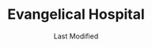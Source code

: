 ---
layout: location-page
date: Last Modified
description: "Local COVID-19 testing is available at Evangelical Hospital in Lewisburg, Pennsylvania, USA."
permalink: "locations/pennsylvania/lewisburg/evangelical-hospital/"
tags:
  - locations
  - pennsylvania
title: Evangelical Hospital
uniqueName: evangelical-hospital
state: Pennsylvania
stateAbbr: PA
hood: "Union County"
address: "7445 Westbranch Highway"
city: "Lewisburg"
zip: "17837"
zipsNearby: "16820 16822 16864 16823 16826 16827 16828 16829 16832 16835 16841 16844 16871 16848 16851 16852 16853 16854 16856 16859 16865 16868 16870 16872 16874 16875 16801 16802 16803 16804 16805 16882 17002 17810 18211 17003 17720 17920 16911 18212 17921 17922 17721 17502 18214 18601 18216 17812 17843 17813 17004 17814 17878 19506 17005 18603 19507 17006 17815 17839 16912 17007 17923 17925 17508 18814 17009 18611 17010 17001 17011 17012 17089 17724 17013 17015 17726 17820 19516 18218 17014 17728 16914 18219 17016 17083 16917 17929 17729 17930 18612 18690 17017 17821 17822 17018 18220 17730 17019 17823 17836 18221 18222 17020 18614 17731 17021 18223 17022 17023 17024 17521 17824 17025 17319 18616 17931 17932 17934 17323 17026 17827 18224 17933 17935 18617 17936 17027 17028 17029 16926 17030 17735 17032 19526 18225 17101 17102 17103 17104 17105 17106 17107 17108 17109 17110 17111 17112 17113 17120 17121 17122 17123 17124 17125 17126 17127 17128 17129 17130 17140 17177 17829 18618 18201 18202 17938 17830 17033 17034 18619 17035 17737 17036 17831 18621 18622 17037 17739 17723 17727 17740 18229 17038 18230 18231 19529 17039 17941 17833 17834 18623 17742 17942 17040 18232 18626 18234 17835 17943 17041 17042 17046 19533 18627 17043 19534 17339 17837 17044 16930 17744 17045 17944 17745 17945 17840 17747 18628 17946 17047 17048 18237 17049 17841 17748 17749 17051 17750 17948 17949 16932 17545 16933 17832 17951 17952 17053 17054 17050 17055 18629 17056 17842 17953 17057 17058 17844 17883 17059 18631 18632 17061 17062 17751 17767 17845 17846 18239 17063 17847 17954 19541 18832 17850 17752 17754 16938 16939 19544 17851 17064 17065 17853 17957 17756 17758 17067 18634 18635 18240 18833 17855 17068 17069 17070 17071 17072 17073 17959 17074 17960 17241 17760 17857 18636 17858 18241 17076 18242 17077 17859 17961 17078 17860 17861 17862 17564 17762 17080 17963 17964 18644 17081 18651 17965 19549 17082 17864 17865 17901 17974 18245 17763 17966 17867 17084 19550 17764 17085 17570 17086 17087 17967 17868 17765 19551 18246 17358 17968 17970 18247 17088 17972 17870 17866 17872 17876 19554 18654 17976 18248 17090 18655 19555 17768 17769 17978 19559 18249 18846 17093 18250 17979 17801 17877 18656 17880 18251 16945 18252 17094 18848 17980 17981 18254 17881 17771 17882 16910 16947 17772 17982 17774 18660 17884 17776 17777 18255 17885 16901 19565 17856 17886 18256 17778 17887 18661 17097 17888 18602 18701 18702 18703 18704 18705 18706 18707 18708 18709 18710 18711 18762 18764 18765 18766 18767 18769 18773 17701 17702 17703 17705 17098 17889 19567 17779 18853 18854 17099 17370 17985 17008 17091 17738 17773" 
mapUrl: "http://maps.apple.com/?q=Evangelical+Hospital&address=7445+Westbranch+Highway,Lewisburg,Pennsylvania,17837"
locationType: Please contact for drive-thru/walk-in availability.
phone: ""
website: "https://www.evanhospital.com/news/coronavirus-update?utm_content=2020-03-13-015439"
onlineBooking: undefined
closed: undefined
closedUpdate: April 20th, 2020
notes: "Open to all."
days: Contact for hours of operation.
ctaMessage: Learn more
ctaUrl: "https://www.evanhospital.com/news/coronavirus-update?utm_content=2020-03-13-015439"
---